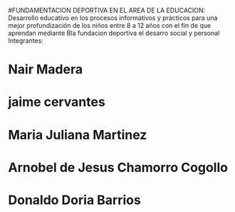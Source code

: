 #FUNDAMENTACION DEPORTIVA EN EL AREA DE LA EDUCACION:
Desarrollo educativo en los procesos informativos y prácticos para una mejor profundización de los niños entre 8 a 12 años con el fin de que aprendan mediante
Bla fundacion deportiva el desarro social y personal
Integrantes: 
# Nair Madera 
# jaime cervantes
# Maria Juliana Martinez
# Arnobel de Jesus Chamorro Cogollo
# Donaldo Doria Barrios

